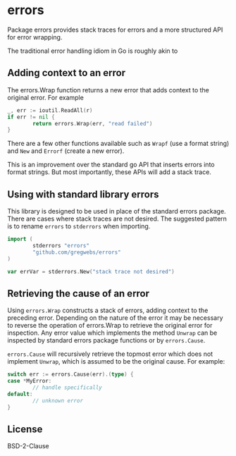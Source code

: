 # errors

Package errors provides stack traces for errors and a more structured API for error wrapping.

The traditional error handling idiom in Go is roughly akin to

## Adding context to an error

The errors.Wrap function returns a new error that adds context to the original error. For example

```go
_, err := ioutil.ReadAll(r)
if err != nil {
        return errors.Wrap(err, "read failed")
}
```

There are a few other functions available such as `Wrapf` (use a format string) and `New` and `Errorf` (create a new error).

This is an improvement over the standard go API that inserts errors into format strings.
But most importantly, these APIs will add a stack trace.

## Using with standard library errors

This library is designed to be used in place of the standard errors package.
There are cases where stack traces are not desired. The suggested pattern is to rename `errors` to `stderrors` when importing.

```go
import (
        stderrors "errors"
        "github.com/gregwebs/errors"
)

var errVar = stderrors.New("stack trace not desired")
```

## Retrieving the cause of an error

Using `errors.Wrap` constructs a stack of errors, adding context to the preceding error. Depending on the nature of the error it may be necessary to reverse the operation of errors.Wrap to retrieve the original error for inspection. Any error value which implements the method `Unwrap` can be inspected by standard errors package functions or by `errors.Cause`.

`errors.Cause` will recursively retrieve the topmost error which does not implement `Unwrap`, which is assumed to be the original cause. For example:

```go
switch err := errors.Cause(err).(type) {
case *MyError:
        // handle specifically
default:
        // unknown error
}
```

## License

BSD-2-Clause
